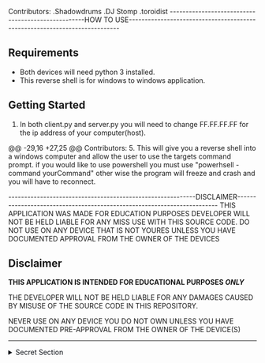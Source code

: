 Contributors:
.Shadowdrums
.DJ Stomp
.toroidist
---------------------------------------------------HOW TO USE---------------------------------------------------------------------------
## Requirements
- Both devices will need python 3 installed.
- This reverse shell is for windows to windows application.

## Getting Started

1. In both client.py and server.py you will need to change FF.FF.FF.FF for the ip address of your computer(host).

@@ -29,16 +27,25 @@ Contributors:
5. This will give you a reverse shell into a windows computer and allow the user to use the targets command prompt. if you would like to use powershell
   you must use "powerhsell -command yourCommand" other wise the program will freeze and crash and you will have to reconnect.

-----------------------------------------------------------DISCLAIMER------------------------------------------------------------------------
THIS APPLICATION WAS MADE FOR EDUCATION PURPOSES
DEVELOPER WILL NOT BE HELD LIABLE FOR ANY MISS
USE WITH THIS SOURCE CODE. DO NOT USE ON ANY
DEVICE THAT IS NOT YOURES UNLESS YOU HAVE
DOCUMENTED APPROVAL FROM THE OWNER OF THE DEVICES
## Disclaimer
__THIS APPLICATION IS INTENDED FOR EDUCATIONAL PURPOSES *ONLY*__

THE DEVELOPER WILL NOT BE HELD LIABLE FOR ANY DAMAGES
CAUSED BY MISUSE OF THE SOURCE CODE IN THIS REPOSITORY.

NEVER USE ON ANY DEVICE YOU DO NOT OWN UNLESS YOU HAVE
DOCUMENTED PRE-APPROVAL FROM THE OWNER OF THE DEVICE(S)

<hr>
<details>
<summary style="color:#0d1117">Secret Section</summary>

+--------------+
<pre><code>+--------------+
|  SHADOWDRUMS |
|          TM  |
|              |
|              |
+--------------+ 
+--------------+ </code></pre>
<p align="center"><img width="250" src="https://i.imgur.com/gZ0Dp0L.png"></p>
<hr>
</details>

